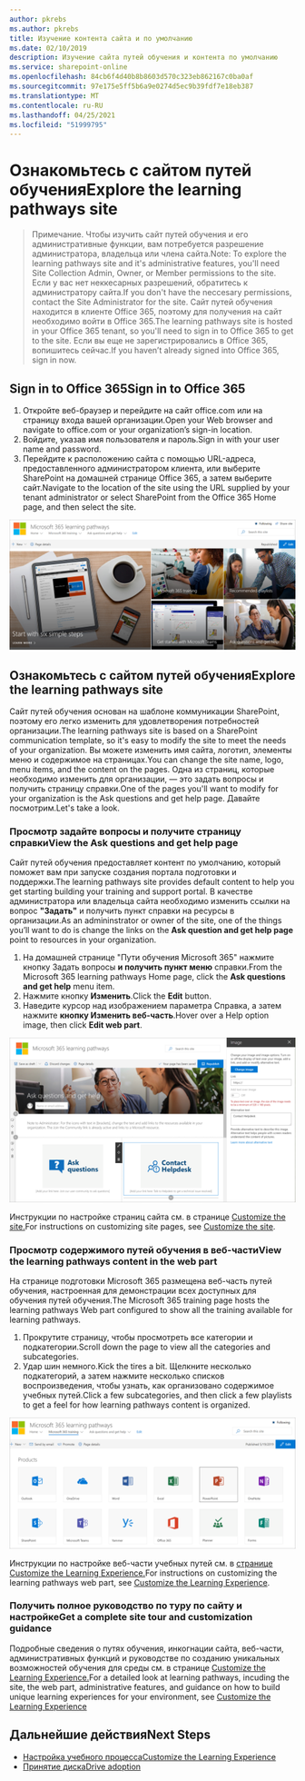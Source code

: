 ```yaml
---
author: pkrebs
ms.author: pkrebs
title: Изучение контента сайта и по умолчанию
ms.date: 02/10/2019
description: Изучение сайта путей обучения и контента по умолчанию
ms.service: sharepoint-online
ms.openlocfilehash: 84cb6f4d40b8b8603d570c323eb862167c0ba0af
ms.sourcegitcommit: 97e175e5ff5b6a9e0274d5ec9b39fdf7e18eb387
ms.translationtype: MT
ms.contentlocale: ru-RU
ms.lasthandoff: 04/25/2021
ms.locfileid: "51999795"
---
```

# <a name="explore-the-learning-pathways-site"></a><span data-ttu-id="d7de0-103">Ознакомьтесь с сайтом путей обучения</span><span class="sxs-lookup"><span data-stu-id="d7de0-103">Explore the learning pathways site</span></span>

> <span data-ttu-id="d7de0-104">Примечание. Чтобы изучить сайт путей обучения и его административные функции, вам потребуется разрешение администратора, владельца или члена сайта.</span><span class="sxs-lookup"><span data-stu-id="d7de0-104">Note: To explore the learning pathways site and it's administrative features, you'll need Site Collection Admin, Owner, or Member permissions to the site.</span></span> <span data-ttu-id="d7de0-105">Если у вас нет неккесарных разрешений, обратитесь к администратору сайта.</span><span class="sxs-lookup"><span data-stu-id="d7de0-105">If you don't have the neccesary permissions, contact the Site Administrator for the site.</span></span> <span data-ttu-id="d7de0-106">Сайт путей обучения находится в клиенте Office 365, поэтому для получения на сайт необходимо войти в Office 365.</span><span class="sxs-lookup"><span data-stu-id="d7de0-106">The learning pathways site is hosted in your Office 365 tenant, so you'll need to sign in to Office 365 to get to the site.</span></span> <span data-ttu-id="d7de0-107">Если вы еще не зарегистрировались в Office 365, вопишитесь сейчас.</span><span class="sxs-lookup"><span data-stu-id="d7de0-107">If you haven’t already signed into Office 365, sign in now.</span></span> 

## <a name="sign-in-to-office-365"></a><span data-ttu-id="d7de0-108">Sign in to Office 365</span><span class="sxs-lookup"><span data-stu-id="d7de0-108">Sign in to Office 365</span></span> 

1.  <span data-ttu-id="d7de0-109">Откройте веб-браузер и перейдите на сайт office.com или на страницу входа вашей организации.</span><span class="sxs-lookup"><span data-stu-id="d7de0-109">Open your Web browser and navigate to office.com or your organization’s sign-in location.</span></span> 
2.  <span data-ttu-id="d7de0-110">Войдите, указав имя пользователя и пароль.</span><span class="sxs-lookup"><span data-stu-id="d7de0-110">Sign in with your user name and password.</span></span>
3.  <span data-ttu-id="d7de0-111">Перейдите к расположению сайта с помощью URL-адреса, предоставленного администратором клиента, или выберите SharePoint на домашней странице Office 365, а затем выберите сайт.</span><span class="sxs-lookup"><span data-stu-id="d7de0-111">Navigate to the location of the site using the URL supplied by your tenant administrator or select SharePoint from the Office 365 Home page, and then select the site.</span></span> 

![cg-introducing.png](media/cg-introducing.png)

## <a name="explore-the-learning-pathways-site"></a><span data-ttu-id="d7de0-113">Ознакомьтесь с сайтом путей обучения</span><span class="sxs-lookup"><span data-stu-id="d7de0-113">Explore the learning pathways site</span></span>

<span data-ttu-id="d7de0-114">Сайт путей обучения основан на шаблоне коммуникации SharePoint, поэтому его легко изменить для удовлетворения потребностей организации.</span><span class="sxs-lookup"><span data-stu-id="d7de0-114">The learning pathways site is based on a SharePoint communication template, so it's easy to modify the site to meet the needs of your organization.</span></span> <span data-ttu-id="d7de0-115">Вы можете изменить имя сайта, логотип, элементы меню и содержимое на страницах.</span><span class="sxs-lookup"><span data-stu-id="d7de0-115">You can change the site name, logo, menu items, and the content on the pages.</span></span> <span data-ttu-id="d7de0-116">Одна из страниц, которые необходимо изменить для организации, — это задать вопросы и получить страницу справки.</span><span class="sxs-lookup"><span data-stu-id="d7de0-116">One of the pages you'll want to modify for your organization is the Ask questions and get help page.</span></span> <span data-ttu-id="d7de0-117">Давайте посмотрим.</span><span class="sxs-lookup"><span data-stu-id="d7de0-117">Let's take a look.</span></span>

### <a name="view-the-ask-questions-and-get-help-page"></a><span data-ttu-id="d7de0-118">Просмотр задайте вопросы и получите страницу справки</span><span class="sxs-lookup"><span data-stu-id="d7de0-118">View the Ask questions and get help page</span></span>

<span data-ttu-id="d7de0-119">Сайт путей обучения предоставляет контент по умолчанию, который поможет вам при запуске создания портала подготовки и поддержки.</span><span class="sxs-lookup"><span data-stu-id="d7de0-119">The learning pathways site provides default content to help you get starting building your training and support portal.</span></span> <span data-ttu-id="d7de0-120">В качестве администратора или владельца сайта необходимо изменить ссылки на вопрос **"Задать"** и получить пункт справки на ресурсы в организации.</span><span class="sxs-lookup"><span data-stu-id="d7de0-120">As an admininstrator or owner of the site, one of the things you’ll want to do is change the links on the **Ask question and get help page** point to resources in your organization.</span></span> 

1.  <span data-ttu-id="d7de0-121">На домашней странице "Пути обучения Microsoft 365" нажмите кнопку Задать вопросы **и получить пункт меню** справки.</span><span class="sxs-lookup"><span data-stu-id="d7de0-121">From the Microsoft 365 learning pathways Home page, click the **Ask questions and get help** menu item.</span></span>
2.  <span data-ttu-id="d7de0-122">Нажмите кнопку **Изменить**.</span><span class="sxs-lookup"><span data-stu-id="d7de0-122">Click the **Edit** button.</span></span>
3.  <span data-ttu-id="d7de0-123">Наведите курсор над изображением параметра Справка, а затем нажмите **кнопку Изменить веб-часть**.</span><span class="sxs-lookup"><span data-stu-id="d7de0-123">Hover over a Help option image, then click **Edit web part**.</span></span>

![cg-edithelp.png](media/cg-edithelp.png)

<span data-ttu-id="d7de0-125">Инструкции по настройке страниц сайта см. в странице [Customize the site.](custom_edithelp.md)</span><span class="sxs-lookup"><span data-stu-id="d7de0-125">For instructions on customizing site pages, see [Customize the site](custom_edithelp.md).</span></span>

### <a name="view-the-learning-pathways-content-in-the-web-part"></a><span data-ttu-id="d7de0-126">Просмотр содержимого путей обучения в веб-части</span><span class="sxs-lookup"><span data-stu-id="d7de0-126">View the learning pathways content in the web part</span></span>
<span data-ttu-id="d7de0-127">На странице подготовки Microsoft 365 размещена веб-часть путей обучения, настроенная для демонстрации всех доступных для обучения путей обучения.</span><span class="sxs-lookup"><span data-stu-id="d7de0-127">The Microsoft 365 training page hosts the learning pathways Web part configured to show all the training available for learning pathways.</span></span> 

1. <span data-ttu-id="d7de0-128">Прокрутите страницу, чтобы просмотреть все категории и подкатегории.</span><span class="sxs-lookup"><span data-stu-id="d7de0-128">Scroll down the page to view all the categories and subcategories.</span></span>
2. <span data-ttu-id="d7de0-129">Удар шин немного.</span><span class="sxs-lookup"><span data-stu-id="d7de0-129">Kick the tires a bit.</span></span> <span data-ttu-id="d7de0-130">Щелкните несколько подкатегорий, а затем нажмите несколько списков воспроизведения, чтобы узнать, как организовано содержимое учебных путей.</span><span class="sxs-lookup"><span data-stu-id="d7de0-130">Click a few subcategories, and then click a few playlists to get a feel for how learning pathways content is organized.</span></span> 

![cg-gotoall.png](media/cg-gotoall.png)

<span data-ttu-id="d7de0-132">Инструкции по настройке веб-части учебных путей см. в [странице Customize the Learning Experience.](custom_overview.md)</span><span class="sxs-lookup"><span data-stu-id="d7de0-132">For instructions on customizing the learning pathways web part, see [Customize the Learning Experience](custom_overview.md).</span></span>

### <a name="get-a-complete-site-tour-and-customization-guidance"></a><span data-ttu-id="d7de0-133">Получить полное руководство по туру по сайту и настройке</span><span class="sxs-lookup"><span data-stu-id="d7de0-133">Get a complete site tour and customization guidance</span></span>
<span data-ttu-id="d7de0-134">Подробные сведения о путях обучения, инкогнации сайта, веб-части, административных функций и руководстве по созданию уникальных возможностей обучения для среды см. в странице [Customize the Learning Experience.](custom_overview.md)</span><span class="sxs-lookup"><span data-stu-id="d7de0-134">For a detailed look at learning pathways, incuding the site, the web part, administrative features, and guidance on how to build unique learning experiences for your environment, see [Customize the Learning Experience](custom_overview.md)</span></span>

## <a name="next-steps"></a><span data-ttu-id="d7de0-135">Дальнейшие действия</span><span class="sxs-lookup"><span data-stu-id="d7de0-135">Next Steps</span></span>
- [<span data-ttu-id="d7de0-136">Настройка учебного процесса</span><span class="sxs-lookup"><span data-stu-id="d7de0-136">Customize the Learning Experience</span></span>](custom_overview.md)
- [<span data-ttu-id="d7de0-137">Принятие диска</span><span class="sxs-lookup"><span data-stu-id="d7de0-137">Drive adoption</span></span>](driveadoption.md) 
